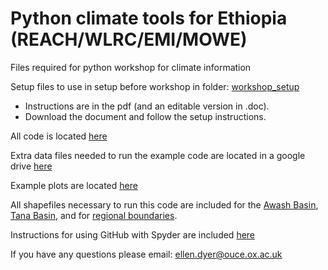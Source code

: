 # Python climate tools for Ethiopia (REACH/WLRC/EMI/MOWE)

Files required for python workshop for climate information

Setup files to use in setup before workshop in folder: [workshop_setup](https://github.com/ellendyer/python_workshop/tree/main/workshop_setup)

- Instructions are in the pdf (and an editable version in .doc). 
- Download the document and follow the setup instructions.

All code is located [here](https://github.com/ellendyer/python_workshop/tree/main/code)

Extra data files needed to run the example code are located in a google drive [here](https://drive.google.com/drive/folders/142f27xonWnUYldLK4wD464to7n0I_8SA?usp=sharing)

Example plots are located [here](https://github.com/ellendyer/python_workshop/tree/main/plots)

All shapefiles necessary to run this code are included for the [Awash Basin](https://github.com/ellendyer/python_workshop/tree/main/Awash), [Tana Basin](https://github.com/ellendyer/python_workshop/tree/main/LakeTana_WGS), and for [regional boundaries](https://github.com/ellendyer/python_workshop/tree/main/afr_g2014_2013_0).

Instructions for using GitHub with Spyder are included [here](https://github.com/ellendyer/python_workshop/blob/main/Nov2022_workshop_files/workshop_github.docx)

If you have any questions please email: ellen.dyer@ouce.ox.ac.uk


